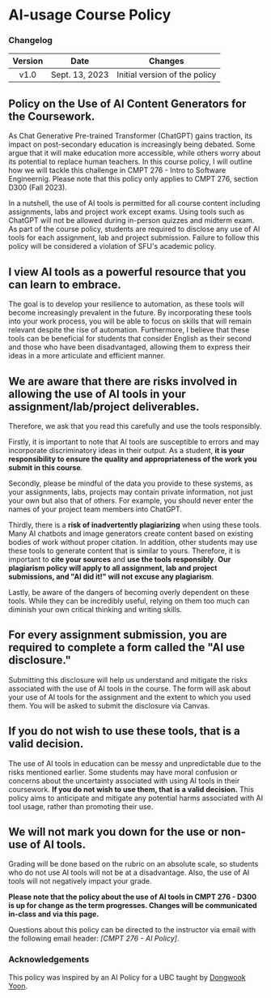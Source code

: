 # AI-usage Course Policy

### Changelog

| **Version** |    **Date**    |          **Changes**          |
| :---------: | :------------: | :---------------------------: |
|    v1.0     | Sept. 13, 2023 | Initial version of the policy |

## Policy on the Use of AI Content Generators for the Coursework.

As Chat Generative Pre-trained Transformer (ChatGPT) gains traction, its impact on post-secondary education is increasingly being debated. Some argue that it will make education more accessible, while others worry about its potential to replace human teachers. In this course policy, I will outline how we will tackle this challenge in CMPT 276 - Intro to Software Engineernig. Please note that this policy only applies to CMPT 276, section D300 (Fall 2023).

In a nutshell, the use of AI tools is permitted for all course content including assignments, labs and project work except exams. Using tools such as ChatGPT will not be allowed during in-person quizzes and midterm exam. As part of the course policy, students are required to disclose any use of AI tools for each assignment, lab and project submission. Failure to follow this policy will be considered a violation of SFU's academic policy.

## I view AI tools as a powerful resource that you can learn to embrace.

The goal is to develop your resilience to automation, as these tools will become increasingly prevalent in the future. By incorporating these tools into your work process, you will be able to focus on skills that will remain relevant despite the rise of automation. Furthermore, I believe that these tools can be beneficial for students that consider English as their second and those who have been disadvantaged, allowing them to express their ideas in a more articulate and efficient manner.

## We are aware that there are risks involved in allowing the use of AI tools in your assignment/lab/project deliverables.

Therefore, we ask that you read this carefully and use the tools responsibly. 

Firstly, it is important to note that AI tools are susceptible to errors and may incorporate discriminatory ideas in their output. As a student, **it is your responsibility to ensure the quality and appropriateness of the work you submit in this course**.

Secondly, please be mindful of the data you provide to these systems, as your assignments, labs, projects may contain private information, not just your own but also that of others. For example, you should never enter the names of your project team members into ChatGPT. 

Thirdly, there is a **risk of inadvertently plagiarizing** when using these tools. Many AI chatbots and image generators create content based on existing bodies of work without proper citation. In addition, other students may use these tools to generate content that is similar to yours. Therefore, it is important to **cite your sources** and **use the tools responsibly**. **Our plagiarism policy will apply to all assignment, lab and project submissions, and "AI did it!" will not excuse any plagiarism**. 

Lastly, be aware of the dangers of becoming overly dependent on these tools. While they can be incredibly useful, relying on them too much can diminish your own critical thinking and writing skills.

## For every assignment submission, you are required to complete a form called the "AI use disclosure." 

Submitting this disclosure will help us understand and mitigate the risks associated with the use of AI tools in the course. The form will ask about your use of AI tools for the assignment and the extent to which you used them. You will be asked to submit the disclosure via Canvas.

## If you do not wish to use these tools, that is a valid decision.

The use of AI tools in education can be messy and unpredictable due to the risks mentioned earlier. Some students may have moral confusion or concerns about the uncertainty associated with using AI tools in their coursework. **If you do not wish to use them, that is a valid decision.** This policy aims to anticipate and mitigate any potential harms associated with AI tool usage, rather than promoting their use.

## We will not mark you down for the use or non-use of AI tools.

Grading will be done based on the rubric on an absolute scale, so students who do not use AI tools will not be at a disadvantage. Also, the use of AI tools will not negatively impact your grade.

**Please note that the policy about the use of AI tools in CMPT 276 - D300 is up for change as the term progresses. Changes will be communicated in-class and via this page.**

Questions about this policy can be directed to the instructor via email with the following email header: _[CMPT 276 - AI Policy]_.

### Acknowledgements

This policy was inspired by an AI Policy for a UBC taught by [Dongwook Yoon](https://dwyoon.com/).
